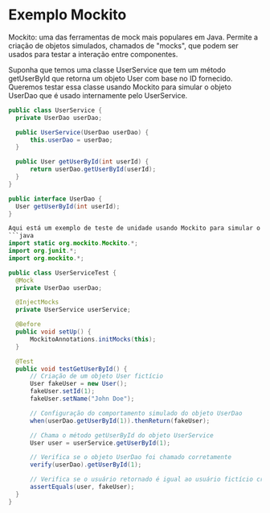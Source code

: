 # Exemplo Mockito

<p>Mockito: uma das ferramentas de mock mais populares em Java. Permite a criação de objetos simulados, chamados de "mocks", que podem ser usados para testar a interação entre componentes.<p>

  
  Suponha que temos uma classe UserService que tem um método getUserById que retorna um objeto User com base no ID fornecido. Queremos testar essa classe usando   Mockito para simular o objeto UserDao que é usado internamente pelo UserService.
  
  ```java
  public class UserService {
    private UserDao userDao;

    public UserService(UserDao userDao) {
        this.userDao = userDao;
    }

    public User getUserById(int userId) {
        return userDao.getUserById(userId);
    }
}

public interface UserDao {
    User getUserById(int userId);
}
  
Aqui está um exemplo de teste de unidade usando Mockito para simular o objeto UserDao:
 ```java
  import static org.mockito.Mockito.*;
import org.junit.*;
import org.mockito.*;

public class UserServiceTest {
    @Mock
    private UserDao userDao;

    @InjectMocks
    private UserService userService;

    @Before
    public void setUp() {
        MockitoAnnotations.initMocks(this);
    }

    @Test
    public void testGetUserById() {
        // Criação de um objeto User fictício
        User fakeUser = new User();
        fakeUser.setId(1);
        fakeUser.setName("John Doe");

        // Configuração do comportamento simulado do objeto UserDao
        when(userDao.getUserById(1)).thenReturn(fakeUser);

        // Chama o método getUserById do objeto UserService
        User user = userService.getUserById(1);

        // Verifica se o objeto UserDao foi chamado corretamente
        verify(userDao).getUserById(1);

        // Verifica se o usuário retornado é igual ao usuário fictício criado acima
        assertEquals(user, fakeUser);
    }
}
